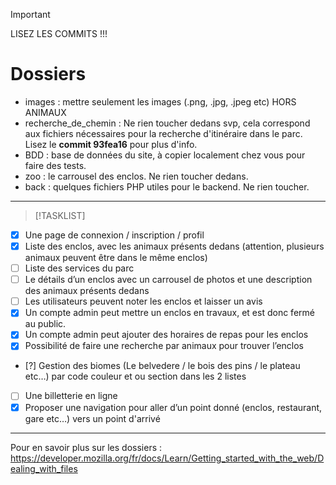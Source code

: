 
> [!IMPORTANT]
> LISEZ LES COMMITS !!!


# Dossiers
- images : mettre seulement les images (.png, .jpg, .jpeg etc) HORS ANIMAUX
- recherche_de_chemin : Ne rien toucher dedans svp, cela correspond aux fichiers nécessaires pour la recherche d'itinéraire dans le parc. Lisez le **commit 93fea16** pour plus d'info.
- BDD : base de données du site, à copier localement chez vous pour faire des tests.
- zoo : le carrousel des enclos. Ne rien toucher dedans.
- back : quelques fichiers PHP utiles pour le backend. Ne rien toucher.

---
> [!TASKLIST]
- [x] Une page de connexion / inscription / profil
- [x] Liste des enclos, avec les animaux présents dedans (attention, plusieurs animaux
peuvent être dans le même enclos)
- [ ] Liste des services du parc
- [ ] Le détails d’un enclos avec un carrousel de photos et une description des animaux
présents dedans
- [ ] Les utilisateurs peuvent noter les enclos et laisser un avis
- [x] Un compte admin peut mettre un enclos en travaux, et est donc fermé au public.
- [x] Un compte admin peut ajouter des horaires de repas pour les enclos
- [x] Possibilité de faire une recherche par animaux pour trouver l’enclos
- [?] Gestion des biomes (Le belvedere / le bois des pins / le plateau etc…) par code
couleur et ou section dans les 2 listes
- [ ] Une billetterie en ligne
- [x] Proposer une navigation pour aller d’un point donné (enclos, restaurant, gare etc…)
vers un point d'arrivé
---

Pour en savoir plus sur les dossiers : https://developer.mozilla.org/fr/docs/Learn/Getting_started_with_the_web/Dealing_with_files


